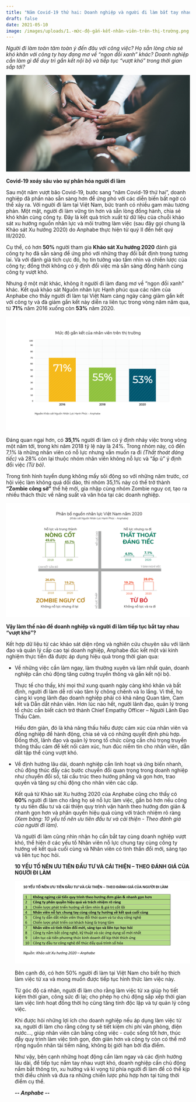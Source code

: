 ```yaml
---
title: "Năm Covid-19 thứ hai: Doanh nghiệp và người đi làm bắt tay nhau “vượt khó”"
draft: false
date: 2021-05-10
image: /images/uploads/1.-mức-độ-gắn-kết-nhân-viên-trên-thị-trường.png
---
```

*Người đi làm toàn tâm toàn ý đến đâu với công việc? Họ sẵn lòng chia sẻ khó khăn với công ty hay đang mơ về “ngọn đồi xanh” khác? Doanh nghiệp cần làm gì để duy trì gắn kết nội bộ và tiếp tục “vượt khó” trong thời gian sắp tới?* 

![namcovidthuhai](/images/uploads/file-deliver.png "Covid-19 tác động mạnh đến “hôn nhân” giữa người lao động với doanh nghiệp")

**Covid-19 xoáy sâu vào sự phân hóa người đi làm**

Sau một năm vượt bão Covid-19, bước sang “năm Covid-19 thứ hai”, doanh nghiệp đã phần nào sẵn sàng hơn để ứng phó với các diễn biến bất ngờ có thể xảy ra. Với người đi làm tại Việt Nam, bức tranh có nhiều gam màu tương phản. 
Một mặt, người đi làm vững tin hơn và sẵn lòng đồng hành, chia sẻ khó khăn cùng công ty. Đây là kết quả trích xuất từ dữ liệu của chuỗi khảo sát xu hướng nguồn nhân lực và môi trường làm việc (sau đây gọi chung là Khảo sát Xu hướng 2020) do Anphabe thực hiện từ quý II đến hết quý III/2020. 

Cụ thể, có hơn **50%** người tham gia **Khảo sát Xu hướng 2020** đánh giá công ty họ đã sẵn sàng để ứng phó với những thay đổi bất định trong tương lai. Và với đánh giá tích cực đó, họ tin tưởng vào tầm nhìn và chiến lược của công ty; đồng thời không có ý định đổi việc mà sẵn sàng đồng hành cùng công ty vượt khó. 

Nhưng ở một mặt khác, không ít người đi làm đang mơ về “ngọn đồi xanh” khác. Kết quả khảo sát Nguồn nhân lực Hạnh phúc qua các năm của Anphabe cho thấy người đi làm tại Việt Nam càng ngày càng giảm gắn kết với công ty và đà giảm gắn kết này diễn ra liên tục trong vòng năm năm qua, từ **71%** năm 2016 xuống còn **53%** năm 2020. 

![](/images/uploads/1.-mức-độ-gắn-kết-nhân-viên-trên-thị-trường.png)

Đáng quan ngại hơn, có **35,1%** người đi làm có ý định nhảy việc trong vòng một năm tới, trong khi năm 2018 tỷ lệ này là 24%. Trong nhóm này, có đến 7,1% là những nhân viên có nỗ lực nhưng vẫn muốn ra đi *(Thất thoát đáng tiếc)* và 28% còn lại thuộc nhóm nhân viên không nỗ lực và “ấp ủ” ý định đổi việc *(Từ bỏ)*. 

Trong tình hình tuyển dụng không mấy sôi động so với những năm trước, cơ hội việc làm không quá dồi dào, thì nhóm 35,1% này có thể trở thành **“Zombie công sở”** thế hệ mới, gia nhập cùng nhóm Zombie nguy cơ, tạo ra nhiều thách thức về năng suất và văn hóa tại các doanh nghiệp.

![](/images/uploads/2.-phân-bổ-nguồn-nhân-lực-vn-2020.png)

**Vậy làm thế nào để doanh nghiệp và người đi làm tiếp tục bắt tay nhau “vượt khó”?**

Kết hợp dữ liệu từ các khảo sát diện rộng và nghiên cứu chuyên sâu với lãnh đạo và quản lý cấp cao tại doanh nghiệp, Anphabe đúc kết một vài kinh nghiệm thực tiễn đã được áp dụng hiệu quả trong thời gian qua:

* Về những việc cần làm ngay, làm thường xuyên và làm nhất quán, doanh nghiệp cần chủ động tăng cường truyền thông và gắn kết nội bộ. 

  Thực tế cho thấy, khi mọi thứ xung quanh ngày càng khó khăn và bất định, người đi làm dễ rơi vào tâm lý chông chênh và lo lắng. Vì thế, họ càng kì vọng lãnh đạo doanh nghiệp phải có khả năng Quan tâm, Cam kết và Dẫn dắt nhân viên. Hơn lúc nào hết, người lãnh đạo, quản lý trong tổ chức cần biết cách trở thành Chief Empathy Officer – Người Lãnh Đạo Thấu Cảm. 

  Hiểu đơn giản, đó là khả năng thấu hiểu được cảm xúc của nhân viên và đồng nghiệp để hành động, chia sẻ và có những quyết định phù hợp. Đồng thời, lãnh đạo và quản lý trong tổ chức cũng cần chú trọng truyền thông thấu cảm để kết nối cảm xúc, hun đúc niềm tin cho nhân viên, dẫn dắt tập thể cùng vượt khó.
* Về định hướng lâu dài, doanh nghiệp cần linh hoạt và ứng biến nhanh, chủ động thúc đẩy các bước chuyển đổi quan trọng trong doanh nghiệp như chuyển đổi số, tái cấu trúc theo hướng phẳng và gọn hơn, trao quyền và tăng sự chủ động cho nhân viên các cấp. 

  Kết quả từ Khảo sát Xu hướng 2020 của Anphabe cũng cho thấy có **60%** người đi làm cho rằng họ sẽ nỗ lực làm việc, gắn bó hơn nếu công ty ưu tiên đầu tư và cải thiện quy trình vận hành theo hướng đơn giản & nhanh gọn hơn và phân quyền hiệu quả cùng với trách nhiệm rõ ràng *(Xem bảng: 10 yếu tố nên ưu tiên đầu tư và cải thiện - Theo đánh giá của người đi làm).* 

  Và người đi làm cũng nhìn nhận họ cần bắt tay cùng doanh nghiệp vượt khó, thể hiện ở các yếu tố Nhân viên nỗ lực chung tay cùng công ty hướng về kết quả cuối cùng và Nhân viên có tinh thần đổi mới, sáng tạo và liên tục học hỏi. 

  **10 YẾU TỐ NÊN ƯU TIÊN ĐẦU TƯ VÀ CẢI THIỆN – THEO ĐÁNH GIÁ CỦA NGƯỜI ĐI LÀM**

  ![](/images/uploads/capture.jpg)

  Bên cạnh đó, có hơn 50% người đi làm tại Việt Nam cho biết họ thích làm việc từ xa và mong muốn được tiếp tục hình thức làm việc này. 

  Từ góc độ cá nhân, người đi làm cho rằng làm việc từ xa giúp họ tiết kiệm thời gian, công sức đi lại; cho phép họ chủ động sắp xếp thời gian làm việc linh hoạt đồng thời họ cũng tăng tính độc lập và tự quản lý công việc. 

  Khi được hỏi những lợi ích cho doanh nghiệp nếu áp dụng làm việc từ xa, người đi làm cho rằng công ty sẽ tiết kiệm chi phí văn phòng, điện nước…, giúp nhân viên cân bằng công việc - cuộc sống tốt hơn, thúc đẩy quy trình làm việc tinh gọn, đơn giản hơn và công ty còn có thể mở rộng nguồn nhân tài tiềm năng, không bị giới hạn bởi địa điểm. 

  Như vậy, bên cạnh những hoạt động cần làm ngay và các định hướng lâu dài, để tiếp tục nắm tay nhau vượt khó, doanh nghiệp cần chủ động nắm bắt thông tin, xu hướng và kì vọng từ phía người đi làm để có thể kịp thời điều chỉnh và đưa ra những chiến lược phù hợp hơn tại từng thời điểm cụ thể. 

  ***\-- Anphabe --***